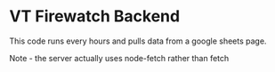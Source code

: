 # VT Firewatch Backend

This code runs every hours and pulls data from a google sheets page.

Note - the server actually uses node-fetch rather than fetch